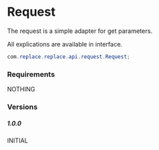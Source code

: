 # Request

The request is a simple adapter for get parameters.

All explications are available in interface.

```java
com.replace.replace.api.request.Request;
```

### Requirements

NOTHING

### Versions

##### 1.0.0

INITIAL